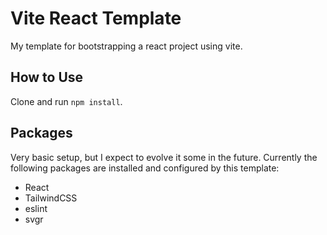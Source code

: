 # Vite React Template

My template for bootstrapping a react project using vite.

## How to Use

Clone and run `npm install`.

## Packages

Very basic setup, but I expect to evolve it some in the future. Currently the following packages are installed and configured by this template:
- React
- TailwindCSS
- eslint
- svgr
